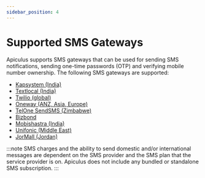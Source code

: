 ```yaml
---
sidebar_position: 4
---
```

# Supported SMS Gateways

Apiculus supports SMS gateways that can be used for sending SMS notifications, sending one-time passwords (OTP) and verifying mobile number ownership. The following SMS gateways are supported:

- [Kapsystem (India)](https://kapsystem.com/)
- [Textlocal (India)](https://textlocal.in/)
- [Twilio (global)](https://twilio.com/)
- [Oneway (ANZ, Asia, Europe)](https://onewaysms.com/)
- [TelOne SendSMS (Zimbabwe)](https://telone.co.zw/)
- [Bizbond](https://telone.co.zw/)
- [Mobishastra (India)](https://telone.co.zw/)
- [Unifonic (Middle East)](https://telone.co.zw/)
- [JorMall (Jordan)](https://telone.co.zw/)

:::note
SMS charges and the ability to send domestic and/or international messages are dependent on the SMS provider and the SMS plan that the service provider is on. Apiculus does not include any bundled or standalone SMS subscription.
:::